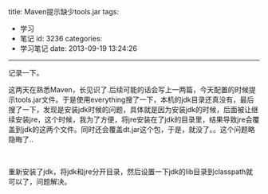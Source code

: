 title: Maven提示缺少tools.jar
tags:
  - 学习
  - 笔记
id: 3236
categories:
  - 学习笔记
date: 2013-09-19 13:24:26
---

记录一下。

这两天在熟悉Maven，长见识了.后续可能的话会写上一两篇，今天配置的时候提示tools.jar文件。于是使用everything搜了一下，本机的jdk目录还真没有，最后搜了一下，发现是安装jdk时候的问题，具体就是因为安装jdk的时候，后面被让继续安装jre，这个时候，我为了方便，将jre安装在了jdk的目录里，结果导致jre会覆盖到jdk的这两个文件。同时还会覆盖dt.jar这个包，于是，就没了。。这个问题略隐晦了..

&nbsp;

重新安装了jdk，将jdk和jre分开目录，然后设置一下jdk的lib目录到classpath就可以了，问题解决。